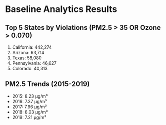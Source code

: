 # Baseline Analytics Results

## Top 5 States by Violations (PM2.5 > 35 OR Ozone > 0.070)
1. California: 442,274
2. Arizona: 63,714
3. Texas: 58,080
4. Pennsylvania: 46,627
5. Colorado: 40,313

## PM2.5 Trends (2015-2019)
- 2015: 8.23 µg/m³
- 2016: 7.37 µg/m³
- 2017: 7.96 µg/m³
- 2018: 8.03 µg/m³
- 2019: 7.21 µg/m³

